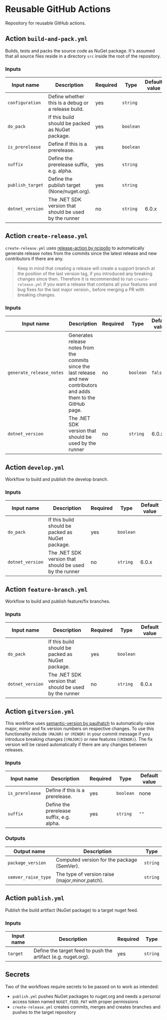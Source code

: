 # Reusable GitHub Actions

Repository for reusable GitHub actions.

## Action `build-and-pack.yml`

Builds, tests and packs the source code as NuGet package. It's assumed that all source files reside in a directory `src` inside the root of the repository.

### Inputs

|Input name|Description|Required|Type|Default value|
|----------|-----------|--------|----|-------------|
|`configuration`|Define whether this is a debug or a release build.|yes|`string`|
|`do_pack`|If this build should be packed as NuGet package.|yes|`boolean`|
|`is_prerelease`|Define if this is a prerelease.|yes|`boolean`|
|`suffix`|Define the prerelease suffix, e.g. alpha.|yes|`string`|
|`publish_target`|Define the publish target (None/nuget.org).|yes|`string`|
|`dotnet_version`|The .NET SDK version that should be used by the runner|no|`string`|6.0.x|

## Action `create-release.yml`

`create-release.yml` uses [release-action by ncipollo](https://github.com/ncipollo/release-action) to automatically generate release notes from the commits since the latest release and new contributors if there are any.

> Keep in mind that creating a release will create a support branch at the position of the last version tag, if you introduced any breaking changes since then. Therefore it is recommended to run `create-release.yml` if you want a release that contains all your features and bug fixes for the last major version., before merging a PR with breaking changes.

### Inputs

|Input name|Description|Required|Type|Default value|
|----------|-----------|--------|----|-------------|
|`generate_release_notes`|Generates release notes from the commits since the last release and new contributors and adds them to the GitHub page.|no|`boolean`|`false`|
|`dotnet_version`|The .NET SDK version that should be used by the runner|no|`string`|6.0.x|

## Action `develop.yml`

Workflow to build and publish the develop branch.

### Inputs

|Input name|Description|Required|Type|Default value|
|----------|-----------|--------|----|-------------|
|`do_pack`|If this build should be packed as NuGet package.|yes|`boolean`|
|`dotnet_version`|The .NET SDK version that should be used by the runner|no|`string`|6.0.x|

## Action `feature-branch.yml`

Workflow to build and publish feature/fix branches.

### Inputs

|Input name|Description|Required|Type|Default value|
|----------|-----------|--------|----|-------------|
|`do_pack`|If this build should be packed as NuGet package.|yes|`boolean`|
|`dotnet_version`|The .NET SDK version that should be used by the runner|no|`string`|6.0.x|

## Action `gitversion.yml`

This workflow uses [semantic-version by paulhatch](https://github.com/PaulHatch/semantic-version) to automatically raise major, minor and fix version numbers on respective changes. To use this functionality include `(MAJOR)` or `(MINOR)` in your commit message if you introduce breaking changes (`(MAJOR)`) or new features (`(MINOR)`). The fix version will be raised automatically if there are any changes between releases.

### Inputs

|Input name|Description|Required|Type|Default value|
|----------|-----------|--------|----|-------------|
|`is_prerelease`|Define if this is a prerelease.|yes|`boolean`|none|
|`suffix`|Define the prerelease suffix, e.g. alpha.|yes|`string`|`""`|

### Outputs

|Output name|Description|Type|
|-----------|-----------|----|
|`package_version`|Computed version for the package (SemVer).|`string`|
|`semver_raise_type`|The type of version raise (major,minor,patch).|`string`|

## Action `publish.yml`

Publish the build artifact (NuGet package) to a target nuget feed.

### Inputs

|Input name|Description|Required|Type|
|----------|-----------|--------|----|
|`target`|Define the target feed to push the artifact (e.g. nuget.org).|yes|`string`|

## Secrets

Two of the workflows require secrets to be passed on to work as intended:

* `publish.yml` pushes NuGet packages to nuget.org and needs a personal access token named `NUGET_FEED_PAT` with proper permissions
* `create-release.yml` creates commits, merges and creates branches and pushes to the target repository
